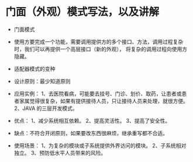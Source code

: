 # 门面（外观）模式写法，以及讲解

- 门面模式
- 使用方要完成一个功能，需要调用提供方的多个接口、方法，调用过程复杂时，我们可以再提供一个高层接口（新的外观），
将复杂的调用过程向使用方隐藏。
- 适配器模式的变种
- 设计原则：最少知道原则

- 应用实例： 1、去医院看病，可能要去挂号、门诊、划价、取药，让患者或患者家属觉得很复杂，如果有提供接待人员，只让接待人员来处理，就很方便。 2、JAVA 的三层开发模式。

- 优点： 1、减少系统相互依赖。 2、提高灵活性。 3、提高了安全性。

- 缺点：不符合开闭原则，如果要改东西很麻烦，继承重写都不合适。

- 使用场景： 1、为复杂的模块或子系统提供外界访问的模块。 2、子系统相对独立。 3、预防低水平人员带来的风险。